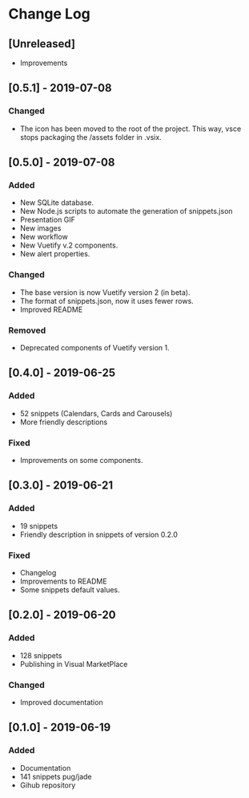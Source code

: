 # Change Log

## [Unreleased]
- Improvements

## [0.5.1] - 2019-07-08
### Changed
- The icon has been moved to the root of the project. This way, vsce stops packaging the /assets folder in .vsix.

## [0.5.0] - 2019-07-08
### Added
- New SQLite database.
- New Node.js scripts to automate the generation of snippets.json
- Presentation GIF
- New images
- New workflow
- New Vuetify v.2 components.
- New alert properties.

### Changed
- The base version is now Vuetify version 2 (in beta).
- The format of snippets.json, now it uses fewer rows.
- Improved README

### Removed
- Deprecated components of Vuetify version 1.

## [0.4.0] - 2019-06-25
### Added
- 52 snippets (Calendars, Cards and Carousels)
- More friendly descriptions

### Fixed
- Improvements on some components.

## [0.3.0] - 2019-06-21
### Added
- 19 snippets
- Friendly description in snippets of version 0.2.0
### Fixed
- Changelog
- Improvements to README
- Some snippets default values.

## [0.2.0] - 2019-06-20
### Added
- 128 snippets
- Publishing in Visual MarketPlace

### Changed
- Improved documentation

## [0.1.0] - 2019-06-19
### Added
- Documentation
- 141 snippets pug/jade
- Gihub repository
